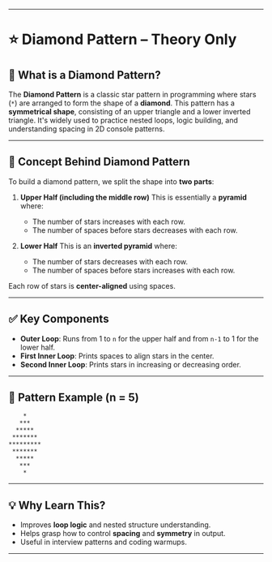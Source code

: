 
---

# ⭐ Diamond Pattern – Theory Only

## 📌 What is a Diamond Pattern?

The **Diamond Pattern** is a classic star pattern in programming where stars (`*`) are arranged to form the shape of a **diamond**. This pattern has a **symmetrical shape**, consisting of an upper triangle and a lower inverted triangle. It's widely used to practice nested loops, logic building, and understanding spacing in 2D console patterns.

---

## 🧠 Concept Behind Diamond Pattern

To build a diamond pattern, we split the shape into **two parts**:

1. **Upper Half (including the middle row)**
   This is essentially a **pyramid** where:

   * The number of stars increases with each row.
   * The number of spaces before stars decreases with each row.

2. **Lower Half**
   This is an **inverted pyramid** where:

   * The number of stars decreases with each row.
   * The number of spaces before stars increases with each row.

Each row of stars is **center-aligned** using spaces.

---

## ✅ Key Components

* **Outer Loop**: Runs from 1 to `n` for the upper half and from `n-1` to 1 for the lower half.
* **First Inner Loop**: Prints spaces to align stars in the center.
* **Second Inner Loop**: Prints stars in increasing or decreasing order.

---

## 🧩 Pattern Example (n = 5)

```
    *    
   ***   
  *****  
 ******* 
*********
 ******* 
  *****  
   ***   
    *    
```

---

## 💡 Why Learn This?

* Improves **loop logic** and nested structure understanding.
* Helps grasp how to control **spacing** and **symmetry** in output.
* Useful in interview patterns and coding warmups.

---
 